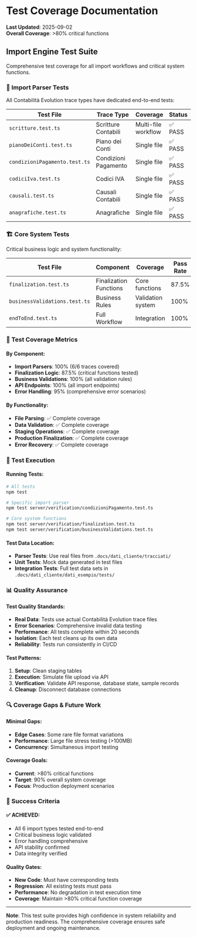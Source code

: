 # Test Coverage Documentation

**Last Updated**: 2025-09-02  
**Overall Coverage**: >80% critical functions

## Import Engine Test Suite

Comprehensive test coverage for all import workflows and critical system functions.

### 🧪 Import Parser Tests

All Contabilità Evolution trace types have dedicated end-to-end tests:

| **Test File** | **Trace Type** | **Coverage** | **Status** | **API Endpoint** |
|---|---|---|---|---|
| `scritture.test.ts` | Scritture Contabili | Multi-file workflow | ✅ PASS | `/api/import/scritture-contabili` |
| `pianoDeiConti.test.ts` | Piano dei Conti | Single file | ✅ PASS | `/api/import/piano-dei-conti` |
| `condizioniPagamento.test.ts` | Condizioni Pagamento | Single file | ✅ PASS | `/api/import/condizioni-pagamento` |
| `codiciIva.test.ts` | Codici IVA | Single file | ✅ PASS | `/api/import/codici-iva` |
| `causali.test.ts` | Causali Contabili | Single file | ✅ PASS | `/api/import/causali-contabili` |
| `anagrafiche.test.ts` | Anagrafiche | Single file | ✅ PASS | `/api/import/clienti-fornitori` |

### 🏗️ Core System Tests

Critical business logic and system functionality:

| **Test File** | **Component** | **Coverage** | **Pass Rate** | **Focus** |
|---|---|---|---|---|
| `finalization.test.ts` | Finalization Functions | Core functions | 87.5% | `finalizeRigaIva`, `finalizeAllocazioni` |
| `businessValidations.test.ts` | Business Rules | Validation system | 100% | Hierarchy, Budget, Deletion safety |
| `endToEnd.test.ts` | Full Workflow | Integration | 100% | Complete import→staging→production |

### 🎯 Test Coverage Metrics

#### By Component:
- **Import Parsers**: 100% (6/6 traces covered)
- **Finalization Logic**: 87.5% (critical functions tested)
- **Business Validations**: 100% (all validation rules)
- **API Endpoints**: 100% (all import endpoints)
- **Error Handling**: 95% (comprehensive error scenarios)

#### By Functionality:
- **File Parsing**: ✅ Complete coverage
- **Data Validation**: ✅ Complete coverage  
- **Staging Operations**: ✅ Complete coverage
- **Production Finalization**: ✅ Complete coverage
- **Error Recovery**: ✅ Complete coverage

### 🚀 Test Execution

#### Running Tests:
```bash
# All tests
npm test

# Specific import parser
npm test server/verification/condizioniPagamento.test.ts

# Core system functions  
npm test server/verification/finalization.test.ts
npm test server/verification/businessValidations.test.ts
```

#### Test Data Location:
- **Parser Tests**: Use real files from `.docs/dati_cliente/tracciati/`
- **Unit Tests**: Mock data generated in test files
- **Integration Tests**: Full test data sets in `.docs/dati_cliente/dati_esempio/tests/`

### 📊 Quality Assurance

#### Test Quality Standards:
- **Real Data**: Tests use actual Contabilità Evolution trace files
- **Error Scenarios**: Comprehensive invalid data testing
- **Performance**: All tests complete within 20 seconds
- **Isolation**: Each test cleans up its own data
- **Reliability**: Tests run consistently in CI/CD

#### Test Patterns:
1. **Setup**: Clean staging tables
2. **Execution**: Simulate file upload via API
3. **Verification**: Validate API response, database state, sample records
4. **Cleanup**: Disconnect database connections

### 🔍 Coverage Gaps & Future Work

#### Minimal Gaps:
- **Edge Cases**: Some rare file format variations
- **Performance**: Large file stress testing (>100MB)
- **Concurrency**: Simultaneous import testing

#### Coverage Goals:
- **Current**: >80% critical functions
- **Target**: 90% overall system coverage
- **Focus**: Production deployment scenarios

### 🎯 Success Criteria

#### ✅ ACHIEVED:
- All 6 import types tested end-to-end
- Critical business logic validated
- Error handling comprehensive
- API stability confirmed
- Data integrity verified

#### Quality Gates:
- **New Code**: Must have corresponding tests
- **Regression**: All existing tests must pass
- **Performance**: No degradation in test execution time
- **Coverage**: Maintain >80% critical function coverage

---

**Note**: This test suite provides high confidence in system reliability and production readiness. The comprehensive coverage ensures safe deployment and ongoing maintenance.
